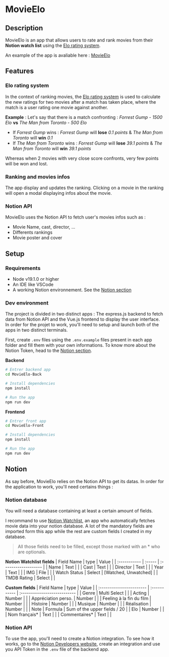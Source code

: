 # MovieElo
## Description
MovieElo is an app that allows users to rate and rank movies from their **Notion watch list** using the [Elo rating system](https://en.wikipedia.org/wiki/Elo_rating_system).

An example of the app is avaliable here : [MovieElo](https://movie-elo.meia.dev/)
## Features
### Elo rating system
In the context of ranking movies, the [Elo rating system](https://en.wikipedia.org/wiki/Elo_rating_system) is used to calculate the new ratings for two movies after a match has taken place, where the match is a user rating one movie against another. 

**Example** : Let's say that there is a match confronting : *Forrest Gump - 1500 Elo* **vs** *The Man from Toronto - 500 Elo*
- If *Forrest Gump* wins : *Forrest Gump* will **lose** *0.1 points* & *The Man from Toronto* will **win** *0.1*
- If *The Man from Toronto* wins : *Forrest Gump* will **lose** *39.1 points* & *The Man from Toronto* will **win** *39.1 points*

Whereas when 2 movies with very close score confronts, very few points will be won and lost.

### Ranking and movies infos
The app display and updates the ranking. Clicking on a movie in the ranking will open a modal displaying infos about the movie.

### Notion API
MovieElo uses the Notion API to fetch user's movies infos such as :
- Movie Name, cast, director, ...
- Differents rankings
- Movie poster and cover

## Setup
### Requirements
- Node v19.1.0 or higher
- An IDE like VSCode
- A working Notion environnement. See the [Notion section](#Notion)

### Dev environment
The project is divided in two distinct apps : The express.js backend to fetch data from Notion API and the Vue.js frontend to display the user interface. In order for the projet to work, you'll need to setup and launch both of the apps in two distinct terminals.

First, create `.env` files using the `.env.example` files present in each app folder and fill them with your own informations. To know more about the Notion Token, head to the [Notion section](#Notion).

**Backend**
```` bash
# Entrer backend app
cd MovieElo-Back

# Install dependencies
npm install

# Run the app
npm run dev
````
**Frontend**
```` bash
# Entrer front app
cd MovieElo-Front

# Install dependencies
npm install

# Run the app
npm run dev
````

## Notion
As say before, MovieElo relies on the Notion API to get its datas. In order for the application to work, you'll need certains things : 

### Notion database
You will need a database containing at least a certain amount of fields. 

I recommand to use [Notion Watchlist](https://nwatchlist.notion.site/nwatchlist/Hello-there-00e5ce7685794744af0b6198d2147ae3), an app who automatically fetches movie data into your notion database. A lot of the mandatory fields are imported form this app while the rest are custom fields I created in my database.

> All those fields need to be filled, except those marked with an * who are optionals.

**Notion Watchlist fields**
| Field Name   | type   | Value                |
| :----------- | :----- | :------------------- |
| Name         | Text   |                      |
| Cast         | Text   |                      |
| Director     | Text   |                      |
| Year         | Text   |                      |
| IMG          | File   |                      |
| Watch Status | Select | [Watched, Unwatched] |
| TMDB Rating  | Select |                      |


**Custom fields**
| Field Name               | type         | Value                        |
| :----------------------- | :----------- | :--------------------------- |
| Genre                    | Multi Select |                              |
| Acting                   | Number       |                              |
| Appréciation perso.      | Number       |                              |
| Feeling à la fin du film | Number       |                              |
| Histoire                 | Number       |                              |
| Musique                  | Number       |                              |
| Réalisation              | Number       |                              |
| Note                     | Formula      | Sum of the upper fields / 20 |
| Elo                      | Number       |                              |
| Nom français*            | Text         |                              |
| Commentaires*            | Text         |                              |

### Notion API
To use the app, you'll need to create a Notion integration. To see how it works, go to the [Notion Developers website](https://developers.notion.com/), create an integration and use you API Token in the `.env` file of the backend app.

